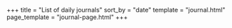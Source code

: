 +++
title = "List of daily journals"
sort_by = "date"
template = "journal.html"
page_template = "journal-page.html"
+++